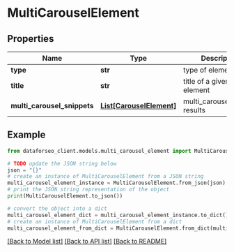 # MultiCarouselElement


## Properties

Name | Type | Description | Notes
------------ | ------------- | ------------- | -------------
**type** | **str** | type of element | [optional] 
**title** | **str** | title of a given link element | [optional] 
**multi_carousel_snippets** | [**List[CarouselElement]**](CarouselElement.md) | multi_carousel_snippet results | [optional] 

## Example

```python
from dataforseo_client.models.multi_carousel_element import MultiCarouselElement

# TODO update the JSON string below
json = "{}"
# create an instance of MultiCarouselElement from a JSON string
multi_carousel_element_instance = MultiCarouselElement.from_json(json)
# print the JSON string representation of the object
print(MultiCarouselElement.to_json())

# convert the object into a dict
multi_carousel_element_dict = multi_carousel_element_instance.to_dict()
# create an instance of MultiCarouselElement from a dict
multi_carousel_element_from_dict = MultiCarouselElement.from_dict(multi_carousel_element_dict)
```
[[Back to Model list]](../README.md#documentation-for-models) [[Back to API list]](../README.md#documentation-for-api-endpoints) [[Back to README]](../README.md)


